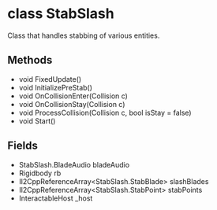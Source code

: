# class StabSlash

Class that handles stabbing of various entities.

## Methods
- void FixedUpdate()
- void InitializePreStab()
- void OnCollisionEnter(Collision c)
- void OnCollisionStay(Collision c)
- void ProcessCollision(Collision c, bool isStay = false)
- void Start()

## Fields
- StabSlash.BladeAudio bladeAudio
- Rigidbody rb
- Il2CppReferenceArray<StabSlash.StabBlade> slashBlades
- Il2CppReferenceArray<StabSlash.StabPoint> stabPoints
- InteractableHost _host
